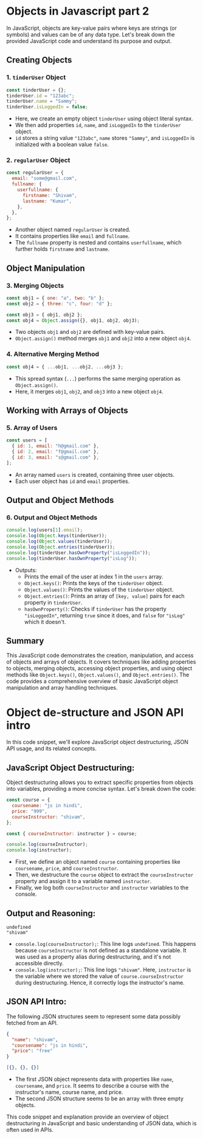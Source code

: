 # Objects in Javascript part 2

In JavaScript, objects are key-value pairs where keys are strings (or symbols) and values can be of any data type. Let's break down the provided JavaScript code and understand its purpose and output.

## Creating Objects

### 1. `tinderUser` Object

```javascript
const tinderUser = {};
tinderUser.id = "123abc";
tinderUser.name = "Sammy";
tinderUser.isLoggedIn = false;
```

- Here, we create an empty object `tinderUser` using object literal syntax.
- We then add properties `id`, `name`, and `isLoggedIn` to the `tinderUser` object.
- `id` stores a string value `"123abc"`, `name` stores `"Sammy"`, and `isLoggedIn` is initialized with a boolean value `false`.

### 2. `regularUser` Object

```javascript
const regularUser = {
  email: "some@gmail.com",
  fullname: {
    userfullname: {
      firstname: "Shivam",
      lastname: "Kumar",
    },
  },
};
```

- Another object named `regularUser` is created.
- It contains properties like `email` and `fullname`.
- The `fullname` property is nested and contains `userfullname`, which further holds `firstname` and `lastname`.

## Object Manipulation

### 3. Merging Objects

```javascript
const obj1 = { one: "a", two: "b" };
const obj2 = { three: "c", four: "d" };

const obj3 = { obj1, obj2 };
const obj4 = Object.assign({}, obj1, obj2, obj3);
```

- Two objects `obj1` and `obj2` are defined with key-value pairs.
- `Object.assign()` method merges `obj1` and `obj2` into a new object `obj4`.

### 4. Alternative Merging Method

```javascript
const obj4 = { ...obj1, ...obj2, ...obj3 };
```

- This spread syntax (`...`) performs the same merging operation as `Object.assign()`.
- Here, it merges `obj1`, `obj2`, and `obj3` into a new object `obj4`.

## Working with Arrays of Objects

### 5. Array of Users

```javascript
const users = [
  { id: 1, email: "h@gmail.com" },
  { id: 2, email: "f@gmail.com" },
  { id: 3, email: "s@gmail.com" },
];
```

- An array named `users` is created, containing three user objects.
- Each user object has `id` and `email` properties.

## Output and Object Methods

### 6. Output and Object Methods

```javascript
console.log(users[1].email);
console.log(Object.keys(tinderUser));
console.log(Object.values(tinderUser));
console.log(Object.entries(tinderUser));
console.log(tinderUser.hasOwnProperty("isLoggedIn"));
console.log(tinderUser.hasOwnProperty("isLog"));
```

- Outputs:
  - Prints the email of the user at index 1 in the `users` array.
  - `Object.keys()`: Prints the keys of the `tinderUser` object.
  - `Object.values()`: Prints the values of the `tinderUser` object.
  - `Object.entries()`: Prints an array of `[key, value]` pairs for each property in `tinderUser`.
  - `hasOwnProperty()`: Checks if `tinderUser` has the property `"isLoggedIn"`, returning `true` since it does, and `false` for `"isLog"` which it doesn't.

## Summary

This JavaScript code demonstrates the creation, manipulation, and access of objects and arrays of objects. It covers techniques like adding properties to objects, merging objects, accessing object properties, and using object methods like `Object.keys()`, `Object.values()`, and `Object.entries()`. The code provides a comprehensive overview of basic JavaScript object manipulation and array handling techniques.

# Object de-structure and JSON API intro

In this code snippet, we'll explore JavaScript object destructuring, JSON API usage, and its related concepts.

## JavaScript Object Destructuring:

Object destructuring allows you to extract specific properties from objects into variables, providing a more concise syntax. Let's break down the code:

```javascript
const course = {
  coursename: "js in hindi",
  price: "999",
  courseInstructor: "shivam",
};

const { courseInstructor: instructor } = course;

console.log(courseInstructor);
console.log(instructor);
```

- First, we define an object named `course` containing properties like `coursename`, `price`, and `courseInstructor`.
- Then, we destructure the `course` object to extract the `courseInstructor` property and assign it to a variable named `instructor`.
- Finally, we log both `courseInstructor` and `instructor` variables to the console.

## Output and Reasoning:

```plaintext
undefined
"shivam"
```

- `console.log(courseInstructor);`: This line logs `undefined`. This happens because `courseInstructor` is not defined as a standalone variable. It was used as a property alias during destructuring, and it's not accessible directly.
- `console.log(instructor);`: This line logs `"shivam"`. Here, `instructor` is the variable where we stored the value of `course.courseInstructor` during destructuring. Hence, it correctly logs the instructor's name.

## JSON API Intro:

The following JSON structures seem to represent some data possibly fetched from an API.

```json
{
  "name": "shivam",
  "coursename": "js in hindi",
  "price": "free"
}
```

```json
[{}, {}, {}]
```

- The first JSON object represents data with properties like `name`, `coursename`, and `price`. It seems to describe a course with the instructor's name, course name, and price.
- The second JSON structure seems to be an array with three empty objects.

This code snippet and explanation provide an overview of object destructuring in JavaScript and basic understanding of JSON data, which is often used in APIs.
